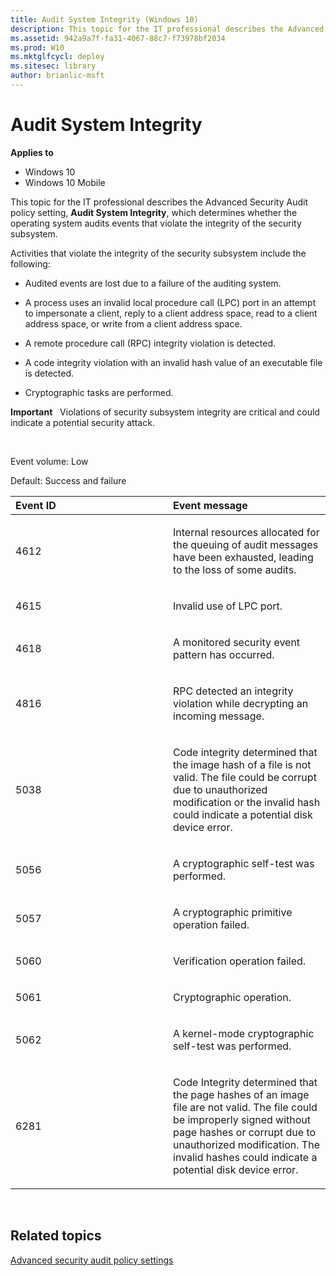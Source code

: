 ```yaml
---
title: Audit System Integrity (Windows 10)
description: This topic for the IT professional describes the Advanced Security Audit policy setting, Audit System Integrity, which determines whether the operating system audits events that violate the integrity of the security subsystem.
ms.assetid: 942a9a7f-fa31-4067-88c7-f73978bf2034
ms.prod: W10
ms.mktglfcycl: deploy
ms.sitesec: library
author: brianlic-msft
---
```


# Audit System Integrity


**Applies to**

-   Windows 10
-   Windows 10 Mobile

This topic for the IT professional describes the Advanced Security Audit policy setting, **Audit System Integrity**, which determines whether the operating system audits events that violate the integrity of the security subsystem.

Activities that violate the integrity of the security subsystem include the following:

-   Audited events are lost due to a failure of the auditing system.

-   A process uses an invalid local procedure call (LPC) port in an attempt to impersonate a client, reply to a client address space, read to a client address space, or write from a client address space.

-   A remote procedure call (RPC) integrity violation is detected.

-   A code integrity violation with an invalid hash value of an executable file is detected.

-   Cryptographic tasks are performed.

**Important**  
Violations of security subsystem integrity are critical and could indicate a potential security attack.

 

Event volume: Low

Default: Success and failure

<table>
<colgroup>
<col width="50%" />
<col width="50%" />
</colgroup>
<thead>
<tr class="header">
<th align="left">Event ID</th>
<th align="left">Event message</th>
</tr>
</thead>
<tbody>
<tr class="odd">
<td align="left"><p>4612</p></td>
<td align="left"><p>Internal resources allocated for the queuing of audit messages have been exhausted, leading to the loss of some audits.</p></td>
</tr>
<tr class="even">
<td align="left"><p>4615</p></td>
<td align="left"><p>Invalid use of LPC port.</p></td>
</tr>
<tr class="odd">
<td align="left"><p>4618</p></td>
<td align="left"><p>A monitored security event pattern has occurred.</p></td>
</tr>
<tr class="even">
<td align="left"><p>4816</p></td>
<td align="left"><p>RPC detected an integrity violation while decrypting an incoming message.</p></td>
</tr>
<tr class="odd">
<td align="left"><p>5038</p></td>
<td align="left"><p>Code integrity determined that the image hash of a file is not valid. The file could be corrupt due to unauthorized modification or the invalid hash could indicate a potential disk device error.</p></td>
</tr>
<tr class="even">
<td align="left"><p>5056</p></td>
<td align="left"><p>A cryptographic self-test was performed.</p></td>
</tr>
<tr class="odd">
<td align="left"><p>5057</p></td>
<td align="left"><p>A cryptographic primitive operation failed.</p></td>
</tr>
<tr class="even">
<td align="left"><p>5060</p></td>
<td align="left"><p>Verification operation failed.</p></td>
</tr>
<tr class="odd">
<td align="left"><p>5061</p></td>
<td align="left"><p>Cryptographic operation.</p></td>
</tr>
<tr class="even">
<td align="left"><p>5062</p></td>
<td align="left"><p>A kernel-mode cryptographic self-test was performed.</p></td>
</tr>
<tr class="odd">
<td align="left"><p>6281</p></td>
<td align="left"><p>Code Integrity determined that the page hashes of an image file are not valid. The file could be improperly signed without page hashes or corrupt due to unauthorized modification. The invalid hashes could indicate a potential disk device error.</p></td>
</tr>
</tbody>
</table>

 

## Related topics


[Advanced security audit policy settings](advanced-security-audit-policy-settings.md)

 

 





